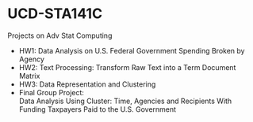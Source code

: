 # UCD-STA141C
Projects on Adv Stat Computing

- HW1: Data Analysis on U.S. Federal Government Spending Broken by Agency<br>
- HW2: Text Processing: Transform Raw Text into a Term Document Matrix<br>
- HW3: Data Representation and Clustering<br>
- Final Group Project: <br>
Data Analysis Using Cluster: Time, Agencies and Recipients With Funding Taxpayers Paid to the U.S. Government
